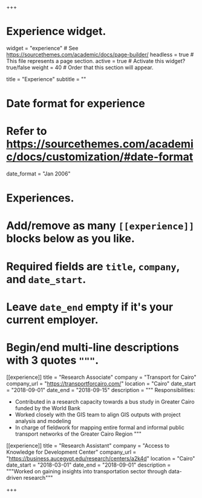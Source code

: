 +++
# Experience widget.
widget = "experience"  # See https://sourcethemes.com/academic/docs/page-builder/
headless = true  # This file represents a page section.
active = true  # Activate this widget? true/false
weight = 40  # Order that this section will appear.

title = "Experience"
subtitle = ""

# Date format for experience
#   Refer to https://sourcethemes.com/academic/docs/customization/#date-format
date_format = "Jan 2006"

# Experiences.
#   Add/remove as many `[[experience]]` blocks below as you like.
#   Required fields are `title`, `company`, and `date_start`.
#   Leave `date_end` empty if it's your current employer.
#   Begin/end multi-line descriptions with 3 quotes `"""`.
[[experience]]
  title = "Research Associate"
  company = "Transport for Cairo"
  company_url = "https://transportforcairo.com/"
  location = "Cairo"
  date_start = "2018-09-01"
  date_end = "2018-09-15"
  description = """
  Responsibilities:
  * Contributed in a research capacity towards a bus study in Greater Cairo funded by the World Bank
  * Worked closely with the GIS team to align GIS outputs with project analysis and modeling
  * In charge of fieldwork for mapping entire formal and informal public transport networks of the Greater Cairo Region
  """

[[experience]]
  title = "Research Assistant"
  company = "Access to Knowledge for Development Center"
  company_url = "https://business.aucegypt.edu/research/centers/a2k4d"
  location = "Cairo"
  date_start = "2018-03-01"
  date_end = "2018-09-01"
  description = """Worked on gaining insights into transportation sector through data-driven research"""

+++
